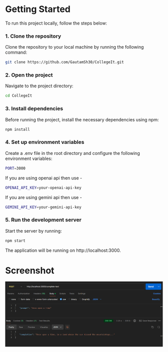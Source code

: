 # Getting Started

To run this project locally, follow the steps below:

### 1. Clone the repository

Clone the repository to your local machine by running the following command:

```bash
git clone https://github.com/GautamSh30/CollegeIt.git
```

### 2. Open the project

Navigate to the project directory:

```bash
cd CollegeIt
```

### 3. Install dependencies

Before running the project, install the necessary dependencies using npm:

```bash
npm install
```

### 4. Set up environment variables

Create a .env file in the root directory and configure the following environment variables:

```bash
PORT=3000
```

If you are using openai api then use -

```bash
OPENAI_API_KEY=your-openai-api-key
```

If you are using gemini api then use -

```bash
GEMINI_API_KEY=your-gemini-api-key
```

### 5. Run the development server

Start the server by running:

```bash
npm start
```

The application will be running on http://localhost:3000.

# Screenshot

<img src="./ss.png">
